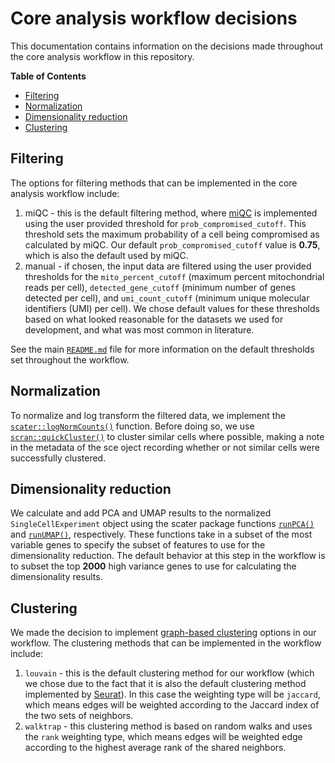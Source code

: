 # Core analysis workflow decisions

This documentation contains information on the decisions made throughout the core analysis workflow in this repository.

<!-- START doctoc generated TOC please keep comment here to allow auto update -->
<!-- DON'T EDIT THIS SECTION, INSTEAD RE-RUN doctoc TO UPDATE -->
**Table of Contents**

- [Filtering](#filtering)
- [Normalization](#normalization)
- [Dimensionality reduction](#dimensionality-reduction)
- [Clustering](#clustering)


## Filtering

The options for filtering methods that can be implemented in the core analysis workflow include:

1. miQC - this is the default filtering method, where [miQC](https://bioconductor.org/packages/release/bioc/html/miQC.html) is implemented using the user provided threshold for `prob_compromised_cutoff`.
This threshold sets the maximum probability of a cell being compromised as calculated by miQC.
Our default `prob_compromised_cutoff` value is **0.75**, which is also the default used by miQC.
2. manual - if chosen, the input data are filtered using the user provided thresholds for the `mito_percent_cutoff` (maximum percent mitochondrial reads per cell), `detected_gene_cutoff` (minimum number of genes detected per cell), and `umi_count_cutoff` (minimum unique molecular identifiers (UMI) per cell).
We chose default values for these thresholds based on what looked reasonable for the datasets we used for development, and what was most common in literature.

See the main [`README.md`](./README.md) file for more information on the default thresholds set throughout the workflow.

## Normalization

To normalize and log transform the filtered data, we implement the [`scater::logNormCounts()`](https://rdrr.io/github/LTLA/scuttle/man/logNormCounts.html) function.
Before doing so, we use [`scran::quickCluster()`](https://rdrr.io/bioc/scran/man/quickCluster.html) to cluster similar cells where possible, making a note in the metadata of the sce oject recording whether or not similar cells were successfully clustered.

## Dimensionality reduction

We calculate and add PCA and UMAP results to the normalized `SingleCellExperiment` object using the scater package functions [`runPCA()`](https://rdrr.io/bioc/scater/man/runPCA.html) and [`runUMAP()`](https://rdrr.io/bioc/scater/man/runUMAP.html), respectively.
These functions take in a subset of the most variable genes to specify the subset of features to use for the dimensionality reduction.
The default behavior at this step in the workflow is to subset the top **2000** high variance genes to use for calculating the dimensionality results.

## Clustering

We made the decision to implement [graph-based clustering](http://bioconductor.org/books/3.15/OSCA.basic/clustering.html#clustering-graph) options in our workflow. The clustering methods that can be implemented in the workflow include:

1. `louvain` - this is the default clustering method for our workflow (which we chose due to the fact that it is also the default clustering method implemented by [Seurat](https://satijalab.org/seurat/articles/pbmc3k_tutorial.html)).
In this case the weighting type will be `jaccard`, which means edges will be weighted according to the Jaccard index of the two sets of neighbors.
2. `walktrap` - this clustering method is based on random walks and uses the `rank` weighting type, which means edges will be weighted edge according to the highest average rank of the shared neighbors.
